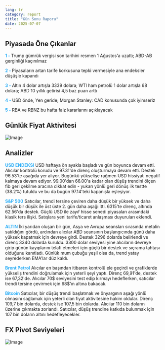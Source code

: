 ```yaml
---
lang: tr
category: report
title: "Gün Sonu Raporu"
date: 2025-07-07
---
```



<h2>Piyasada Öne Çıkanlar</h2>
<strong style="color: #2caef7;">1 - </strong> Trump gümrük vergisi son tarihini resmen 1 Ağustos'a uzattı; ABD-AB gerginliği kaçınılmaz


<strong style="color: #2caef7;">2 - </strong> Piyasaların artan tarife korkusuna tepki vermesiyle ana endeksler düşüşle kapandı

<strong style="color: #2caef7;">3 - </strong> Altın 4 dolar artışla 3339 dolara; WTI ham petrolü 1 dolar artışla 68 dolara; ABD 10 yıllık getirisi 4,5 baz puan arttı

<strong style="color: #2caef7;">4 - </strong> USD önde, Yen geride; Morgan Stanley: CAD konusunda çok iyimseriz

<strong style="color: #2caef7;">5 - </strong> RBA ve RBNZ bu hafta faiz kararlarını açıklayacak



<h2>Günlük Fiyat Aktivitesi</h2>
<img src="https://markleighedu.github.io/img/Jul-2025/07-Jul-2025/price.jpg" alt="Image"/>

<h2>Analizler</h2>
<strong style="color: #2caef7;">USD ENDEKSI</strong> USD haftaya ön ayakla başladı ve gün boyunca devam etti. Alıcılar kontrolü korudu ve 97.31'de direnç oluşturmaya devam etti. Destek 96.53'te aşağıda yer alıyor. Bugünkü yükselişe rağmen USD hissiyatı negatif kalmaya devam ediyor. 99.00'dan 66.00'a kadar olan düşüş trendini ölçen fib geri çekilme aracına dikkat edin - yukarı yönlü geri dönüş ilk testte (38.2%) tutuldu ve bu da bugün 97.14'teki kapanışla eşleşiyor.

<strong style="color: #2caef7;">S&P 500</strong> Satıcılar, trendi tersine çeviren daha düşük bir yüksek ve daha düşük bir düşük ile üst üste 2. gün daha aşağı itti. 6315'te direnç, altında 62.56'da destek. Güçlü USD ile zayıf hisse senedi piyasaları arasındaki klasik ters ilişki. Satışlara yeni tarife/ticaret anlaşması duyuruları eklendi.

<strong style="color: #2caef7;">ALTIN</strong> İki yarıdan oluşan bir gün, Asya ve Avrupa seansları sırasında metalin satıldığını gördü, ardından alıcılar ABD seansının başlangıcında günü daha yüksek kapatmak için devreye girdi. Destek 3296 dolarda belirlendi ve direnç 3340 dolarda kuruldu. 3300 dolar seviyesi yine alıcıların devreye girip günün kayıplarını telafi etmeleri için güçlü bir destek ve sıçrama tahtası olduğunu kanıtladı. Günlük mum çubuğu yeşil olsa da, trend yatay seyrederken EMA'lar düz kaldı.

<strong style="color: #2caef7;">Brent Petrol</strong> Alıcılar en başından itibaren kontrolü ele geçirdi ve grafiklerde yükseliş trendini doğrulamak için yeterli şeyi yaptı. Direnç 69,91'de, destek ise 67,32'de. Alıcılar 70$ seviyesini test edip kırmayı hedeflerken, satıcılar trendi tersine çevirmek için 68$'ın altına bakacak.

<strong style="color: #2caef7;">Bitcoin</strong> Satıcılar, bir düşüş trendi başlatmak ve önyargının aşağı yönlü olmasını sağlamak için yeterli olan fiyat aktivitesine hakim oldular. Direnç 109,7 bin dolarda, destek ise 107,5 bin dolarda. Alıcılar 110 bin doların üzerine çıkmakta zorlandı. Satıcılar, düşüş trendine katkıda bulunmak için 107 bin doların altını hedefleyecekler.



<h2>FX Pivot Seviyeleri</h2>
<img src="https://markleighedu.github.io/img/Jul-2025/07-Jul-2025/pivot.jpg" alt="Image"/>